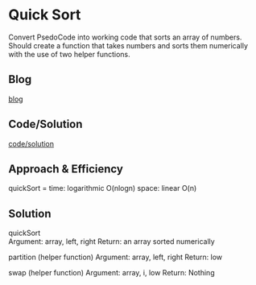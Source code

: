 # Quick Sort
<!-- Short summary or background information -->
Convert PsedoCode into working code that sorts an array of numbers. Should create a function that takes numbers and sorts them numerically with the use of two helper functions.

## Blog
[blog](https://github.com/anthonylouismorton/data-structures-and-algorithms/blob/main/javascript/401-code-challenges/Challenge-28/BLOG.md)

## Code/Solution
[code/solution](https://github.com/anthonylouismorton/data-structures-and-algorithms/blob/main/javascript/401-code-challenges/Challenge-28/quickSort.js)

## Approach & Efficiency
<!-- What approach did you take? Why? What is the Big O space/time for this approach? -->
quickSort =  time: 	logarithmic O(nlogn)  space:	linear O(n)

## Solution
<!-- Description of each method publicly available in each of your trees -->
quickSort  
Argument: array, left, right
Return: an array sorted numerically

partition (helper function)
Argument: array, left, right
Return: low

swap (helper function)
Argument: array, i, low
Return: Nothing

